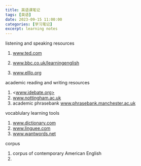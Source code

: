 ```yaml
---
title: 英语课笔记
tags: [英语]
date: 2023-09-15 11:00:00
categories: [学习笔记]
excerpt: learning notes
---
```


listening and speaking resources

1. www.ted.com

2. www.bbc.co.uk/learningenglish

3. www.elllo.org

academic reading and writing resources

1. <www.idebate.org>
2. www.nottingham.ac.uk
3. academic phrasebank www.phrasebank.manchester.ac.uk

vocablulary learning tools

1. www.dictionary.com
2. www.linguee.com
3. www.wantwords.net

corpus

1. corpus of contemporary American English
2. 